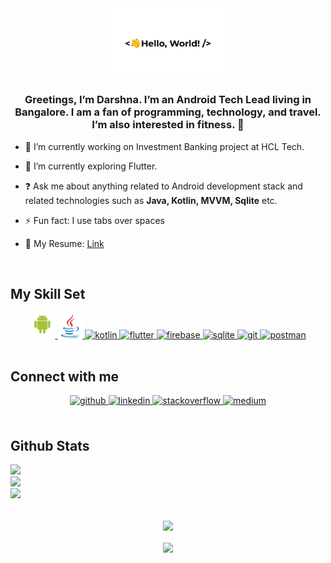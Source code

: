 <div align="center">
<img src="https://raw.githubusercontent.com/darshna22/media-content/main/greetings.gif" align="center" style="width: 40%;" />
</div>  
  

### <div align="center">Greetings, I’m Darshna. I’m an Android Tech Lead living in Bangalore. I am a fan of programming, technology, and travel. I’m also interested in fitness. 🚀</div>  
  

- 🔭 I’m currently working on Investment Banking project at HCL Tech.  
  

- 🌱 I’m currently exploring Flutter.  
  

- ❓ Ask me about anything related to Android development stack and related technologies such as **Java, Kotlin, MVVM, Sqlite** etc.  
  

- ⚡ Fun fact: I use tabs over spaces  


- 🚀 My Resume: [Link](https://github.com/darshna22/darshna22/blob/main/Darshna%20Kumari%20ATS%20resume%2009-2025%20(2).pdf)
  

<br/>  


## My Skill Set  
<div align="center">  
  <a href="https://developer.android.com" target="_blank" rel="noreferrer"> 
    <img src="https://raw.githubusercontent.com/devicons/devicon/master/icons/android/android-original-wordmark.svg" alt="android" width="40" height="40"/> 
  </a>
  <a href="https://www.java.com" target="_blank" rel="noreferrer"> 
    <img src="https://raw.githubusercontent.com/devicons/devicon/master/icons/java/java-original.svg" alt="java" width="40" height="40"/> 
  </a> 
  <a href="https://kotlinlang.org" target="_blank" rel="noreferrer"> 
    <img src="https://www.vectorlogo.zone/logos/kotlinlang/kotlinlang-icon.svg" alt="kotlin" width="40" height="40"/> 
  </a>
  <a href="https://flutter.dev" target="_blank" rel="noreferrer"> 
    <img src="https://www.vectorlogo.zone/logos/flutterio/flutterio-icon.svg" alt="flutter" width="40" height="40"/> 
  </a>
  <a href="https://firebase.google.com/" target="_blank" rel="noreferrer"> 
    <img src="https://www.vectorlogo.zone/logos/firebase/firebase-icon.svg" alt="firebase" width="40" height="40"/> 
  </a>
  <a href="https://www.sqlite.org/" target="_blank" rel="noreferrer"> 
    <img src="https://www.vectorlogo.zone/logos/sqlite/sqlite-icon.svg" alt="sqlite" width="40" height="40"/> 
  </a>
  <a href="https://git-scm.com/" target="_blank" rel="noreferrer">
    <img src="https://www.vectorlogo.zone/logos/git-scm/git-scm-icon.svg" alt="git" width="40" height="40"/> 
  </a> 
  <a href="https://postman.com" target="_blank" rel="noreferrer"> 
    <img src="https://www.vectorlogo.zone/logos/getpostman/getpostman-icon.svg" alt="postman" width="40" height="40"/> 
  </a> 
</div>  

<br/>  


## Connect with me  
<div align="center">
<a href="https://github.com/darshna22" target="_blank">
<img src=https://img.shields.io/badge/github-%2324292e.svg?&style=for-the-badge&logo=github&logoColor=white alt=github style="margin-bottom: 5px;" />
</a>
<a href="https://linkedin.com/in/darshnakumari" target="_blank">
<img src=https://img.shields.io/badge/linkedin-%231E77B5.svg?&style=for-the-badge&logo=linkedin&logoColor=white alt=linkedin style="margin-bottom: 5px;" />
</a>
<a href="https://stackoverflow.com/users/11625228/darshna-kumari" target="_blank">
<img src=https://img.shields.io/badge/stackoverflow-%23F28032.svg?&style=for-the-badge&logo=stackoverflow&logoColor=white alt=stackoverflow style="margin-bottom: 5px;" />
</a>
<a href="https://medium.com/@darshnakumari01234" target="_blank">
<img src=https://img.shields.io/badge/medium-%23292929.svg?&style=for-the-badge&logo=medium&logoColor=white alt=medium style="margin-bottom: 5px;" />
</a>  
</div>  
  

<br/>  


## Github Stats  
<!-- <div align="center"><img src="https://github-readme-stats.vercel.app/api?username=darshna22&show_icons=true&count_private=true&hide_border=true" align="center" /></div>   -->
![](https://github-readme-stats.vercel.app/api?username=darshna22&theme=default&hide_border=false&include_all_commits=false&count_private=false)<br/>
![](https://github-readme-streak-stats.herokuapp.com/?user=darshna22&theme=default&hide_border=false)<br/>
![](https://github-readme-stats.vercel.app/api/top-langs/?username=darshna22&theme=default&hide_border=false&include_all_commits=false&count_private=false&layout=compact)


<br/>  

<div align="center">
<img src="https://komarev.com/ghpvc/?username=darshna22&&style=flat-square" align="center" />
</div>  
  

<br/>  

<div align="center">
            <a href="https://www.buymeacoffee.com/darshna22" target="_blank" style="display: inline-block;">
                <img
                    src="https://img.shields.io/badge/Donate-Buy%20Me%20A%20Coffee-orange.svg?style=flat-square&logo=buymeacoffee" 
                    align="center"
                />
            </a></div>
<br />
